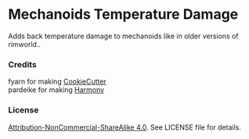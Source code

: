 # Mechanoids Temperature Damage

Adds back temperature damage to mechanoids like in older versions of rimworld..

### Credits
fyarn for making [CookieCutter](https://ludeon.com/forums/index.php?topic=39038.0)  
pardeike for making [Harmony](https://github.com/pardeike/Harmony)

### License
[Attribution-NonCommercial-ShareAlike 4.0](https://creativecommons.org/licenses/by-nc-sa/4.0/). See LICENSE file for details.
